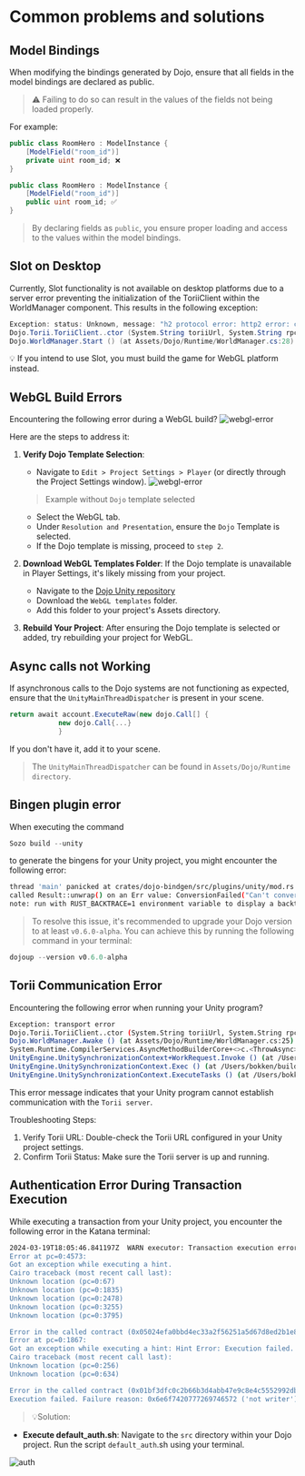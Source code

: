 # Common problems and solutions

## Model Bindings

When modifying the bindings generated by Dojo, ensure that all fields in the model bindings are declared as public.

> ⚠️ Failing to do so can result in the values of the fields not being loaded properly.

For example:

```cs
public class RoomHero : ModelInstance {
    [ModelField("room_id")]
    private uint room_id; ❌
}
```

```cs
public class RoomHero : ModelInstance {
    [ModelField("room_id")]
    public uint room_id; ✅
}
```

> By declaring fields as `public`, you ensure proper loading and access to the values within the model bindings.

## Slot on Desktop

Currently, Slot functionality is not available on desktop platforms due to a server error preventing the initialization of the ToriiClient within the WorldManager component. This results in the following exception:

```cs
Exception: status: Unknown, message: "h2 protocol error: http2 error: connection error detected: frame with invalid size", details: [], metadata: MetadataMap { headers: {} }
Dojo.Torii.ToriiClient..ctor (System.String toriiUrl, System.String rpcUrl, System.String world, dojo_bindings.dojo+KeysClause[] entities) (at Assets/Dojo/Runtime/Torii/ToriiClient.cs:40)
Dojo.WorldManager.Start () (at Assets/Dojo/Runtime/WorldManager.cs:28)
```

💡 If you intend to use Slot, you must build the game for WebGL platform instead.

## WebGL Build Errors

Encountering the following error during a WebGL build?
![webgl-error](/unity/webgl-error.png)

Here are the steps to address it:

1. **Verify Dojo Template Selection**:
    - Navigate to `Edit > Project Settings > Player` (or directly through the Project Settings window).
    ![webgl-error](/unity/webgl-build-fail.png)
    > Example without `Dojo` template selected
    - Select the WebGL tab.
    - Under `Resolution and Presentation`, ensure the `Dojo` Template is selected.
    - If the Dojo template is missing, proceed to `step 2`.

2. **Download WebGL Templates Folder**: If the Dojo template is unavailable in Player Settings, it's likely missing from your project.
    - Navigate to the [Dojo Unity repository](https://github.com/dojoengine/dojo.unity)
    - Download the `WebGL templates` folder.
    - Add this folder to your project's Assets directory.

3. **Rebuild Your Project**:
After ensuring the Dojo template is selected or added, try rebuilding your project for WebGL.

## Async calls not Working

If asynchronous calls to the Dojo systems are not functioning as expected, ensure that the `UnityMainThreadDispatcher` is present in your scene.

```cs
return await account.ExecuteRaw(new dojo.Call[] {
            new dojo.Call{...}
            }
```

If you don't have it, add it to your scene. 

> The `UnityMainThreadDispatcher` can be found in `Assets/Dojo/Runtime directory`.

## Bingen plugin error

When executing the command

```rust
Sozo build --unity
```

to generate the bingens for your Unity project, you might encounter the following error:

```bash
thread 'main' panicked at crates/dojo-bindgen/src/plugins/unity/mod.rs:188:50:
called Result::unwrap() on an Err value: ConversionFailed("Can't convert token into composite, got CoreBasic(CoreBasic { type_path: \"core::starknet::contract_address::ContractAddress\" })")
note: run with RUST_BACKTRACE=1 environment variable to display a backtrace
```

> To resolve this issue, it's recommended to upgrade your Dojo version to at least `v0.6.0-alpha`. You can achieve this by running the following command in your terminal:

```rust
dojoup --version v0.6.0-alpha
```

## Torii Communication Error

Encountering the following error when running your Unity program?

```bash
Exception: transport error
Dojo.Torii.ToriiClient..ctor (System.String toriiUrl, System.String rpcUrl, System.String relayUrl, System.String world) (at Assets/Dojo/Runtime/Torii/ToriiClient.cs:33)
Dojo.WorldManager.Awake () (at Assets/Dojo/Runtime/WorldManager.cs:25)
System.Runtime.CompilerServices.AsyncMethodBuilderCore+<>c.<ThrowAsync>b__7_0 (System.Object state) (at <2ccb053bed3740ab940e67afec38ab31>:0)
UnityEngine.UnitySynchronizationContext+WorkRequest.Invoke () (at /Users/bokken/build/output/unity/unity/Runtime/Export/Scripting/UnitySynchronizationContext.cs:153)
UnityEngine.UnitySynchronizationContext.Exec () (at /Users/bokken/build/output/unity/unity/Runtime/Export/Scripting/UnitySynchronizationContext.cs:83)
UnityEngine.UnitySynchronizationContext.ExecuteTasks () (at /Users/bokken/build/output/unity/unity/Runtime/Export/Scripting/UnitySynchronizationContext.cs:107)
```

This error message indicates that your Unity program cannot establish communication with the `Torii server`.

Troubleshooting Steps:

1. Verify Torii URL: Double-check the Torii URL configured in your Unity project settings.
2. Confirm Torii Status: Make sure the Torii server is up and running.

## Authentication Error During Transaction Execution

While executing a transaction from your Unity project, you encounter the following error in the Katana terminal:

```bash
2024-03-19T18:05:46.841197Z  WARN executor: Transaction execution error: "Error in the called contract (0x00280a3deba2004bbbdb3d60a619f3059305f2399ab1e1cd630ec20249abe5fa):
Error at pc=0:4573:
Got an exception while executing a hint.
Cairo traceback (most recent call last):
Unknown location (pc=0:67)
Unknown location (pc=0:1835)
Unknown location (pc=0:2478)
Unknown location (pc=0:3255)
Unknown location (pc=0:3795)

Error in the called contract (0x05024efa0bbd4ec33a2f56251a5d67d8ed2b1e88cbdba566cbce6d3d757db21f):
Error at pc=0:1867:
Got an exception while executing a hint: Hint Error: Execution failed. Failure reason: 0x6e6f7420777269746572 ('not writer').
Cairo traceback (most recent call last):
Unknown location (pc=0:256)
Unknown location (pc=0:634)

Error in the called contract (0x01bf3dfc0c2b66b3d4abb47e9c8e4c5552992dbc70bb2566b9f6d6ee9b707317):
Execution failed. Failure reason: 0x6e6f7420777269746572 ('not writer').
```

> 💡Solution:

- **Execute default_auth.sh**: Navigate to the `src` directory within your Dojo project. Run the script `default_auth`.sh using your terminal.

![auth](/unity/auth.png)
